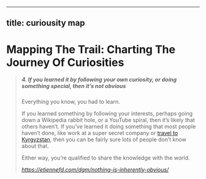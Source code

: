 
---
title: curiousity map
---

# Mapping The Trail: Charting The Journey Of Curiosities

<blockquote class="quoteback" darkmode="" data-title="Nothing%20Is%20Inherently%20Obvious%20%E2%80%93%20Dark%20Gray%20Matters" data-author="" cite="https://etiennefd.com/dgm/nothing-is-inherently-obvious/">
<h5>4. If you learned it by following your own curiosity, or doing something special, then it’s not obvious</h5>
<p>Everything you know, you had to learn.</p>
<p>If you learned something by following your interests, perhaps going down a Wikipedia rabbit hole, or a YouTube spiral, then it’s likely that others haven’t.&nbsp;If you’ve learned it doing something that most people haven’t done, like work at a super secret company or <a href="https://waitbutwhy.com/table/whats-favorite-secret-travel-spot" onclick="javascript:window.open('https://waitbutwhy.com/table/whats-favorite-secret-travel-spot'); return false;" target="_blank" rel="noopener">travel to Kyrgyzstan</a>, then you can be fairly sure lots of people don’t know about that.</p>
<p>Either way, you’re qualified to share the knowledge with the world.</p>
<footer><cite> <a href="https://etiennefd.com/dgm/nothing-is-inherently-obvious/">https://etiennefd.com/dgm/nothing-is-inherently-obvious/</a></cite></footer>
</blockquote><script note="" src="https://cdn.jsdelivr.net/gh/Blogger-Peer-Review/quotebacks@1/quoteback.js"></script>